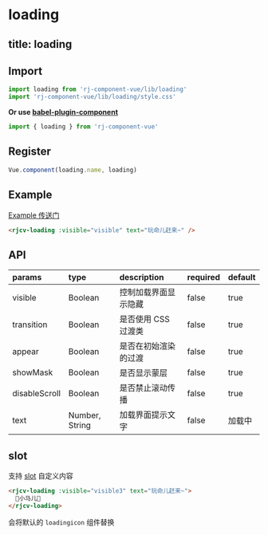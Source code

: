 # loading

title: loading
---

## Import

``` js
import loading from 'rj-component-vue/lib/loading'
import 'rj-component-vue/lib/loading/style.css'
```

**Or use [babel-plugin-component](https://www.npmjs.com/package/babel-plugin-component)**

``` js
import { loading } from 'rj-component-vue'
```

## Register

``` js
Vue.component(loading.name, loading)
```

## Example

[Example 传送门](//zhouyu1993.github.io/rjcv/loading)

``` html
<rjcv-loading :visible="visible" text="玩命儿赶来~" />
```

## API

| params | type | description | required | default |
|:---|:---|:---|:---|:---|
| visible | Boolean | 控制加载界面显示隐藏 | false | true |
| transition | Boolean | 是否使用 CSS 过渡类 | false | true |
| appear | Boolean | 是否在初始渲染的过渡 | false | true |
| showMask | Boolean | 是否显示蒙层 | false | true |
| disableScroll | Boolean | 是否禁止滚动传播 | false | true |
| text | Number, String | 加载界面提示文字 | false | 加载中 |

## slot

支持 [slot](//vuejs.org/v2/api/#slot) 自定义内容

``` html
<rjcv-loading :visible="visible3" text="玩命儿赶来~">
  🐎小马儿🐎
</rjcv-loading>
```

会将默认的  `loadingicon` 组件替换
